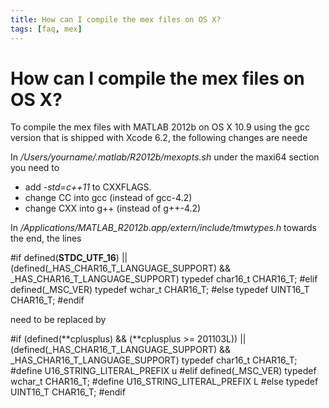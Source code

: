 ```yaml
---
title: How can I compile the mex files on OS X?
tags: [faq, mex]
---
```


# How can I compile the mex files on OS X?

To compile the mex files with MATLAB 2012b on OS X 10.9 using the gcc version that is shipped with Xcode 6.2, the following changes are neede

In _/Users/yourname/.matlab/R2012b/mexopts.sh_ under the maxi64 section you need to

- add _-std=c++11_ to CXXFLAGS.
- change CC into gcc (instead of gcc-4.2)
- change CXX into g++ (instead of g++-4.2)

In _/Applications/MATLAB_R2012b.app/extern/include/tmwtypes.h_ towards the end, the lines

#if defined(**STDC_UTF_16**) || (defined(\_HAS_CHAR16_T_LANGUAGE_SUPPORT) && \_HAS_CHAR16_T_LANGUAGE_SUPPORT)
typedef char16_t CHAR16_T;
#elif defined(\_MSC_VER)
typedef wchar_t CHAR16_T;
#else
typedef UINT16_T CHAR16_T;
#endif

need to be replaced by

#if (defined(**cplusplus) && (**cplusplus >= 201103L)) || (defined(\_HAS_CHAR16_T_LANGUAGE_SUPPORT) && \_HAS_CHAR16_T_LANGUAGE_SUPPORT)
typedef char16_t CHAR16_T;
#define U16_STRING_LITERAL_PREFIX u
#elif defined(\_MSC_VER)
typedef wchar_t CHAR16_T;
#define U16_STRING_LITERAL_PREFIX L
#else
typedef UINT16_T CHAR16_T;
#endif
